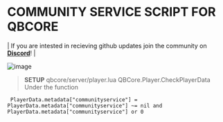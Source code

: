 # COMMUNITY SERVICE SCRIPT FOR QBCORE

| If you are intested in recieving github updates join the community on **[Discord](https://discord.gg/source)**! |



![image](https://user-images.githubusercontent.com/78104813/210149807-9cb5bd21-0411-49b6-a380-b8a030fe7541.png)


> **SETUP**
qbcore/server/player.lua
QBCore.Player.CheckPlayerData
Under the function
```
 PlayerData.metadata["communityservice"] = PlayerData.metadata["communityservice"] ~= nil and PlayerData.metadata["communityservice"] or 0

```
